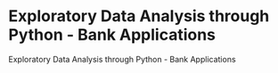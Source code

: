 # Exploratory Data Analysis through Python - Bank Applications
 Exploratory Data Analysis through Python - Bank Applications

